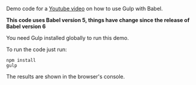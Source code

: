 Demo code for a [Youtube video](https://www.youtube.com/watch?v=9b_9PbuB2eg) on how to use Gulp with Babel.

**This code uses Babel version 5, things have change since the release of Babel version 6**

You need Gulp installed globally to run this demo.

To run the code just run:

```
npm install
gulp
```

The results are shown in the browser's console.